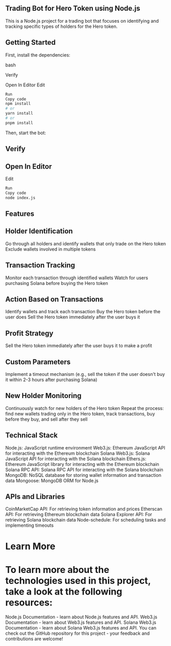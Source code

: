 ##  Trading Bot for Hero Token using Node.js
This is a Node.js project for a trading bot that focuses on identifying and tracking specific types of holders for the Hero token.

## Getting Started
First, install the dependencies:

bash

Verify

Open In Editor
Edit
```bash
Run
Copy code
npm install
# or
yarn install
# or
pnpm install
```
Then, start the bot:



## Verify

## Open In Editor 
Edit
```bash
Run
Copy code
node index.js
```

## Features
## Holder Identification
Go through all holders and identify wallets that only trade on the Hero token
Exclude wallets involved in multiple tokens
## Transaction Tracking
Monitor each transaction through identified wallets
Watch for users purchasing Solana before buying the Hero token
## Action Based on Transactions
Identify wallets and track each transaction
Buy the Hero token before the user does
Sell the Hero token immediately after the user buys it
## Profit Strategy
Sell the Hero token immediately after the user buys it to make a profit
## Custom Parameters
Implement a timeout mechanism (e.g., sell the token if the user doesn't buy it within 2-3 hours after purchasing Solana)
## New Holder Monitoring
Continuously watch for new holders of the Hero token
Repeat the process: find new wallets trading only in the Hero token, track transactions, buy before they buy, and sell after they sell
## Technical Stack
Node.js: JavaScript runtime environment
Web3.js: Ethereum JavaScript API for interacting with the Ethereum blockchain
Solana Web3.js: Solana JavaScript API for interacting with the Solana blockchain
Ethers.js: Ethereum JavaScript library for interacting with the Ethereum blockchain
Solana RPC API: Solana RPC API for interacting with the Solana blockchain
MongoDB: NoSQL database for storing wallet information and transaction data
Mongoose: MongoDB ORM for Node.js
## APIs and Libraries
CoinMarketCap API: For retrieving token information and prices
Etherscan API: For retrieving Ethereum blockchain data
Solana Explorer API: For retrieving Solana blockchain data
Node-schedule: For scheduling tasks and implementing timeouts
# Learn More
# To learn more about the technologies used in this project, take a look at the following resources:

 Node.js Documentation - learn about Node.js features and API.
Web3.js Documentation - learn about Web3.js features and API.
Solana Web3.js Documentation - learn about Solana Web3.js features and API.
You can check out the GitHub repository for this project - your feedback and contributions are welcome!
